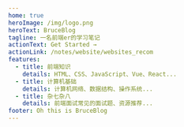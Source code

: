 ```yaml
---
home: true
heroImage: /img/logo.png
heroText: BruceBlog
tagline: 一名前端er的学习笔记
actionText: Get Started →
actionLink: /notes/website/websites_recom
features:
  - title: 前端知识
    details: HTML、CSS、JavaScript、Vue、React...
  - title: 计算机基础
    details: 计算机网络、数据结构、操作系统...
  - title: 杂七杂八
    details: 前端面试常见的面试题、资源推荐...
footer: Oh this is BruceBlog
---
```

